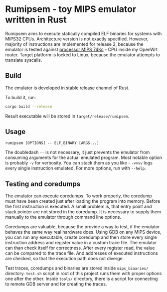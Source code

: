 # Rumipsem - toy MIPS emulator written in Rust

Rumipsem aims to execute statically compiled ELF binaries for systems with MIPS32 CPUs. Architecture version is not exactly specified. However, majority of instructions are implemented for release 2, because the emulator is tested against [processor MIPS 74Kc](https://wikidevi.com/wiki/MIPS_74K) - CPU inside my OpenWrt router. Target platform is locked to Linux, because the emulator attempts to translate syscalls.

## Build

The emulator is developed in stable release channel of Rust.

To build it, run:
```bash
cargo build --release
```

Result executable will be stored in `target/release/rumipsem`.

## Usage

```
rumipsem [OPTIONS] -- ELF_BINARY [ARGS...]
```

The doubledash `--` is not necessary, it just prevents the emulator from consuming arguments for the actual emulated program. Most notable option is probably `-v` for verbosity. You can stack them as you like - `-vvvv` logs every single instruction emulated. For more options, run with `--help`.

## Testing and coredumps

The emulator can execute coredumps. To work properly, the coredump must have been created just after loading the program into memory. Before the first instruction is executed. A small problem is, that entry point and stack pointer are not stored in the coredump. It is necessary to supply them manually to the emulator through command line options.

Coredumps are valuable, because the provide a way to test, if the emulator behaves the same way real hardware does. Using GDB on any MIPS device, you can run any executable, create coredump and then store every single instruction address and register value in a custom trace file. The emulator can than check itself for correctness. After every register read, the value can be compared to the trace file. And addresses of executed instructions are checked, so that the execution path does not diverge.

Test traces, coredumps and binaries are stored inside `mips_binaries/` directory. `test.sh` script in root of this project runs them with proper options one after the other. Inside `tools/` directory, there is a script for connecting to remote GDB server and for creating the traces.